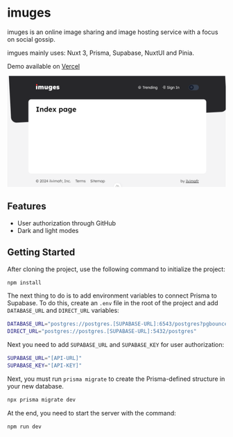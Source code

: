 # imuges

imuges is an online image sharing and image hosting service with a focus on social gossip.

imgues mainly uses: Nuxt 3, Prisma, Supabase, NuxtUI and Pinia.

Demo available on [Vercel](https://nuxt-imuges.vercel.app)

![main-screen](https://raw.githubusercontent.com/ilvimafr/nuxt-imuges/main/.github/assets/main-screen.png)

## Features
- User authorization through GitHub
- Dark and light modes

## Getting Started

After cloning the project, use the following command to initialize the project:

```bash
npm install
```

The next thing to do is to add environment variables to connect Prisma to Supabase. To do this, create an `.env` file in the root of the project and add `DATABASE_URL` and `DIRECT_URL` variables: 

```bash
DATABASE_URL="postgres://postgres.[SUPABASE-URL]:6543/postgres?pgbouncer=true&connection_limit=1" 
DIRECT_URL="postgres://postgres.[SUPABASE-URL]:5432/postgres"
```

Next you need to add `SUPABASE_URL` and `SUPABASE_KEY` for user authorization:

```bash
SUPABASE_URL="[API-URL]"
SUPABASE_KEY="[API-KEY]"
```


Next, you must run `prisma migrate` to create the Prisma-defined structure in your new database.
```bash
npx prisma migrate dev
```

At the end, you need to start the server with the command:
```bash
npm run dev
```